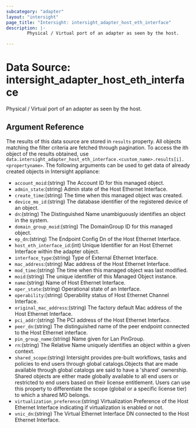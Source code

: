 ```yaml
---
subcategory: "adapter"
layout: "intersight"
page_title: "Intersight: intersight_adapter_host_eth_interface"
description: |-
        Physical / Virtual port of an adapter as seen by the host.

---
```


# Data Source: intersight_adapter_host_eth_interface
Physical / Virtual port of an adapter as seen by the host.
## Argument Reference
The results of this data source are stored in `results` property.
All objects matching the filter criteria are fetched through pagination.
To access the ith object of the results obtained, use `data.intersight_adapter_host_eth_interface.<custom_name>.results[i].<propertyname>`.
The following arguments can be used to get data of already created objects in Intersight appliance:
* `account_moid`:(string) The Account ID for this managed object. 
* `admin_state`:(string) Admin state of the Host Ethernet Interface. 
* `create_time`:(string) The time when this managed object was created. 
* `device_mo_id`:(string) The database identifier of the registered device of an object. 
* `dn`:(string) The Distinguished Name unambiguously identifies an object in the system. 
* `domain_group_moid`:(string) The DomainGroup ID for this managed object. 
* `ep_dn`:(string) The Endpoint Config Dn of the Host Ethernet Interface. 
* `host_eth_interface_id`:(int) Unique Identifier for an Host Ethernet Interface within the adapter object. 
* `interface_type`:(string) Type of External Ethernet Interface. 
* `mac_address`:(string) Mac address of the Host Ethernet Interface. 
* `mod_time`:(string) The time when this managed object was last modified. 
* `moid`:(string) The unique identifier of this Managed Object instance. 
* `name`:(string) Name of Host Ethernet Interface. 
* `oper_state`:(string) Operational state of an Interface. 
* `operability`:(string) Operability status of Host Ethernet Channel Interface. 
* `original_mac_address`:(string) The factory default Mac address of the Host Ethernet Interface. 
* `pci_addr`:(string) The PCI address of the Host Ethernet Interface. 
* `peer_dn`:(string) The distinguished name of the peer endpoint connected to the Host Ethernet interface. 
* `pin_group_name`:(string) Name given for Lan PinGroup. 
* `rn`:(string) The Relative Name uniquely identifies an object within a given context. 
* `shared_scope`:(string) Intersight provides pre-built workflows, tasks and policies to end users through global catalogs.Objects that are made available through global catalogs are said to have a 'shared' ownership. Shared objects are either made globally available to all end users or restricted to end users based on their license entitlement. Users can use this property to differentiate the scope (global or a specific license tier) to which a shared MO belongs. 
* `virtualization_preference`:(string) Virtualization Preference of the Host Ethernet Interface indicating if virtualization is enabled or not. 
* `vnic_dn`:(string) The Virtual Ethernet Interface DN connected to the Host Ethernet Interface. 
 
